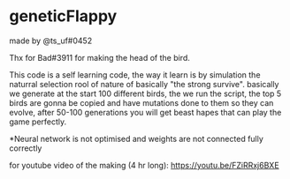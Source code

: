 # geneticFlappy

made by @ts_uf#0452

Thx for Bad#3911 for making the head of the bird.

This code is a self learning code, the way it learn is by simulation the naturral selection rool of nature of basically "the strong survive".
basically we generate at the start 100 different birds, the we run the script, the top 5 birds are  gonna be copied and have mutations done to them
so they can evolve, after 50-100 generations you will get beast hapes that can play the game perfectly.

*Neural network is not optimised and weights are not connected fully correctly

for youtube video of the making (4 hr long): https://youtu.be/FZiRRxj6BXE
